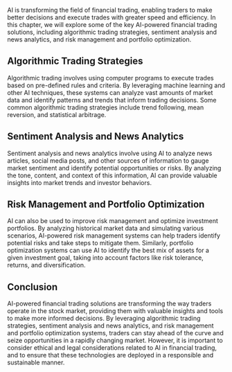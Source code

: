 
AI is transforming the field of financial trading, enabling traders to make better decisions and execute trades with greater speed and efficiency. In this chapter, we will explore some of the key AI-powered financial trading solutions, including algorithmic trading strategies, sentiment analysis and news analytics, and risk management and portfolio optimization.

Algorithmic Trading Strategies
------------------------------

Algorithmic trading involves using computer programs to execute trades based on pre-defined rules and criteria. By leveraging machine learning and other AI techniques, these systems can analyze vast amounts of market data and identify patterns and trends that inform trading decisions. Some common algorithmic trading strategies include trend following, mean reversion, and statistical arbitrage.

Sentiment Analysis and News Analytics
-------------------------------------

Sentiment analysis and news analytics involve using AI to analyze news articles, social media posts, and other sources of information to gauge market sentiment and identify potential opportunities or risks. By analyzing the tone, content, and context of this information, AI can provide valuable insights into market trends and investor behaviors.

Risk Management and Portfolio Optimization
------------------------------------------

AI can also be used to improve risk management and optimize investment portfolios. By analyzing historical market data and simulating various scenarios, AI-powered risk management systems can help traders identify potential risks and take steps to mitigate them. Similarly, portfolio optimization systems can use AI to identify the best mix of assets for a given investment goal, taking into account factors like risk tolerance, returns, and diversification.

Conclusion
----------

AI-powered financial trading solutions are transforming the way traders operate in the stock market, providing them with valuable insights and tools to make more informed decisions. By leveraging algorithmic trading strategies, sentiment analysis and news analytics, and risk management and portfolio optimization systems, traders can stay ahead of the curve and seize opportunities in a rapidly changing market. However, it is important to consider ethical and legal considerations related to AI in financial trading, and to ensure that these technologies are deployed in a responsible and sustainable manner.

